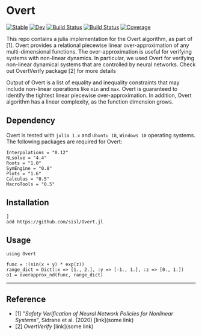 # Overt

[![Stable](https://img.shields.io/badge/docs-stable-blue.svg)](https://sisl.github.io/Overt.jl/stable)
[![Dev](https://img.shields.io/badge/docs-dev-blue.svg)](https://sisl.github.io/Overt.jl/dev)
[![Build Status](https://travis-ci.com/sisl/Overt.jl.svg?branch=master)](https://travis-ci.com/sisl/Overt.jl)
[![Build Status](https://ci.appveyor.com/api/projects/status/github/sisl/Overt.jl?svg=true)](https://ci.appveyor.com/project/sisl/Overt-jl)
[![Coverage](https://codecov.io/gh/sisl/Overt.jl/branch/master/graph/badge.svg)](https://codecov.io/gh/sisl/Overt.jl)


This repo contains a julia implementation for the Overt algorithm, as part of [1]. Overt provides a relational piecewise linear over-approximation of any multi-dimensional functions. The over-approximation is useful for verifying systems with non-linear dynamics. In particular, we used Overt for verifying non-linear dynamical systems that are controlled by neural networks. Check out OvertVerify package [2] for more details

Output of Overt is a list of equality and inequality constraints that may include non-linear operations like `min` and `max`. Overt is guaranteed to identify the tightest linear piecewise over-approximation. In addition, Overt algorithm has a linear complexity, as the function dimension grows.

## Dependency
Overt is tested with `julia 1.x` and `Ubuntu 18`, `Windows 10` operating systems. The following packages are required for Overt:
```
Interpolations = "0.12"
NLsolve = "4.4"
Roots = "1.0"
SymEngine = "0.8"
Plots = "1.6"
Calculus = "0.5"
MacroTools = "0.5"
```

## Installation
```
]
add https://github.com/sisl/Overt.jl
```


## Usage
```
using Overt

func = :(sin(x + y) * exp(z))
range_dict = Dict(:x => [1., 2.], :y => [-1., 1.], :z => [0., 1.])
o1 = overapprox_nd(func, range_dict)

```
---
## Reference

- [1] "*Safety Verification of Neural Network Policies for Nonlinear Systems*", Sidrane et al. (2020) [link](some link)
- [2] *OvertVerify* [link](some link)
